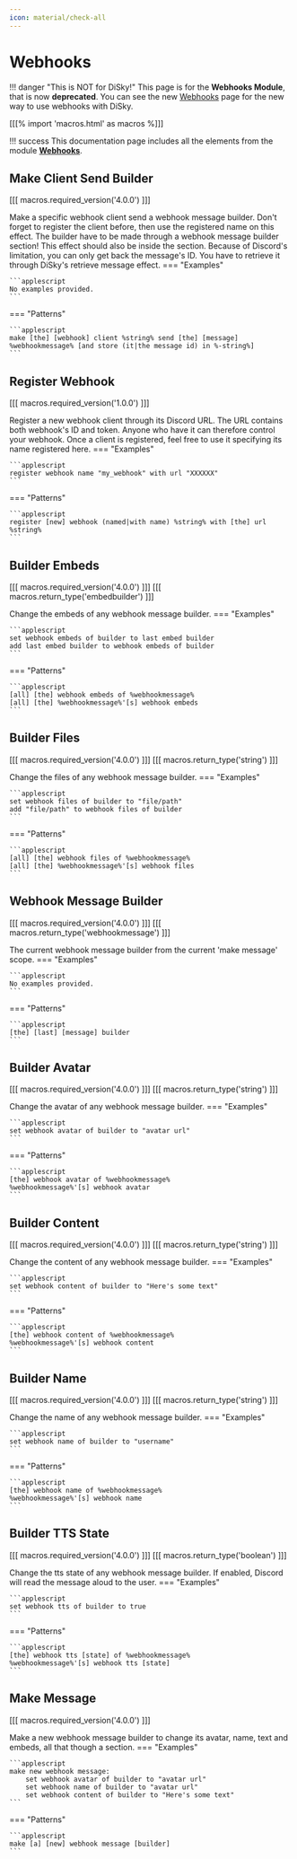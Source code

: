 ```yaml
---
icon: material/check-all
---
```


# Webhooks

!!! danger "This is NOT for DiSky!"
    This page is for the **Webhooks Module**, that is now **deprecated**. You can see the new [Webhooks](../messages/webhooks.md) page for the new way to use webhooks with DiSky.

[[[% import 'macros.html' as macros %]]]

!!! success
    This documentation page includes all the elements from the module **[Webhooks](../modules/webhooks.md)**.

## Make Client Send Builder

[[[ macros.required_version('4.0.0') ]]]

Make a specific webhook client send a webhook message builder.
Don't forget to register the client before, then use the registered name on this effect.
The builder have to be made through a webhook message builder section! This effect should also be inside the section.
Because of Discord's limitation, you can only get back the message's ID. You have to retrieve it through DiSky's retrieve message effect.
=== "Examples"

    ```applescript
    No examples provided.
    ```
=== "Patterns"

    ```applescript
    make [the] [webhook] client %string% send [the] [message] %webhookmessage% [and store (it|the message id) in %-string%]
    ```

## Register Webhook

[[[ macros.required_version('1.0.0') ]]]

Register a new webhook client through its Discord URL.
The URL contains both webhook's ID and token. Anyone who have it can therefore control your webhook.
Once a client is registered, feel free to use it specifying its name registered here.
=== "Examples"

    ```applescript
    register webhook name "my_webhook" with url "XXXXXX"
    ```
=== "Patterns"

    ```applescript
    register [new] webhook (named|with name) %string% with [the] url %string%
    ```

## Builder Embeds

[[[ macros.required_version('4.0.0') ]]]
[[[ macros.return_type('embedbuilder') ]]]

Change the embeds of any webhook message builder.
=== "Examples"

    ```applescript
    set webhook embeds of builder to last embed builder
    add last embed builder to webhook embeds of builder
    ```
=== "Patterns"

    ```applescript
    [all] [the] webhook embeds of %webhookmessage%
    [all] [the] %webhookmessage%'[s] webhook embeds
    ```

## Builder Files

[[[ macros.required_version('4.0.0') ]]]
[[[ macros.return_type('string') ]]]

Change the files of any webhook message builder.
=== "Examples"

    ```applescript
    set webhook files of builder to "file/path"
    add "file/path" to webhook files of builder
    ```
=== "Patterns"

    ```applescript
    [all] [the] webhook files of %webhookmessage%
    [all] [the] %webhookmessage%'[s] webhook files
    ```

## Webhook Message Builder

[[[ macros.required_version('4.0.0') ]]]
[[[ macros.return_type('webhookmessage') ]]]

The current webhook message builder from the current 'make message' scope.
=== "Examples"

    ```applescript
    No examples provided.
    ```
=== "Patterns"

    ```applescript
    [the] [last] [message] builder
    ```

## Builder Avatar

[[[ macros.required_version('4.0.0') ]]]
[[[ macros.return_type('string') ]]]

Change the avatar of any webhook message builder.
=== "Examples"

    ```applescript
    set webhook avatar of builder to "avatar url"
    ```
=== "Patterns"

    ```applescript
    [the] webhook avatar of %webhookmessage%
    %webhookmessage%'[s] webhook avatar
    ```

## Builder Content

[[[ macros.required_version('4.0.0') ]]]
[[[ macros.return_type('string') ]]]

Change the content of any webhook message builder.
=== "Examples"

    ```applescript
    set webhook content of builder to "Here's some text"
    ```
=== "Patterns"

    ```applescript
    [the] webhook content of %webhookmessage%
    %webhookmessage%'[s] webhook content
    ```

## Builder Name

[[[ macros.required_version('4.0.0') ]]]
[[[ macros.return_type('string') ]]]

Change the name of any webhook message builder.
=== "Examples"

    ```applescript
    set webhook name of builder to "username"
    ```
=== "Patterns"

    ```applescript
    [the] webhook name of %webhookmessage%
    %webhookmessage%'[s] webhook name
    ```

## Builder TTS State

[[[ macros.required_version('4.0.0') ]]]
[[[ macros.return_type('boolean') ]]]

Change the tts state of any webhook message builder.
If enabled, Discord will read the message aloud to the user.
=== "Examples"

    ```applescript
    set webhook tts of builder to true
    ```
=== "Patterns"

    ```applescript
    [the] webhook tts [state] of %webhookmessage%
    %webhookmessage%'[s] webhook tts [state]
    ```

## Make Message

[[[ macros.required_version('4.0.0') ]]]

Make a new webhook message builder to change its avatar, name, text and embeds, all that though a section.
=== "Examples"

    ```applescript
    make new webhook message:
    	set webhook avatar of builder to "avatar url"
    	set webhook name of builder to "avatar url"
    	set webhook content of builder to "Here's some text"
    ```
=== "Patterns"

    ```applescript
    make [a] [new] webhook message [builder]
    ```

